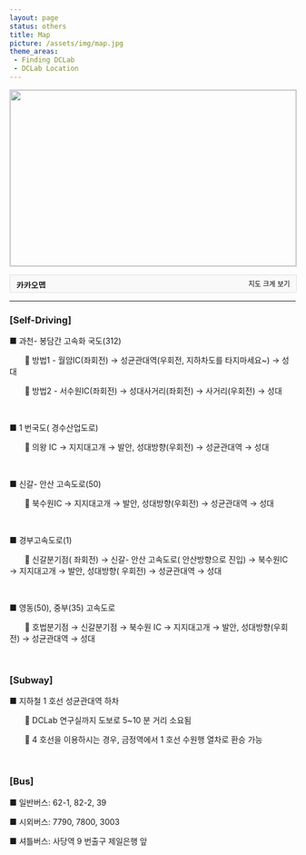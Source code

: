 ```yaml
---
layout: page
status: others
title: Map
picture: /assets/img/map.jpg
theme_areas:
 - Finding DCLab
 - DCLab Location
---
```


<a href="https://map.kakao.com/?urlX=495191&urlY=1054336&urlLevel=2&map_type=TYPE_MAP&map_hybrid=false" target="_blank"><img width="504" height="310" src="https://map2.daum.net/map/mapservice?FORMAT=PNG&SCALE=1.25&MX=495191&MY=1054336&S=0&IW=504&IH=310&LANG=0&COORDSTM=WCONGNAMUL&logo=kakao_logo" style="border:1px solid #ccc"></a><div class="hide" style="overflow:hidden;padding:7px 11px;border:1px solid #dfdfdf;border-color:rgba(0,0,0,.1);border-radius:0 0 2px 2px;background-color:#f9f9f9;width:482px;"><strong style="float: left;"><img src="//t1.daumcdn.net/localimg/localimages/07/2018/pc/common/logo_kakaomap.png" width="72" height="16" alt="카카오맵"></strong><div style="float: right;position:relative"><a style="font-size:12px;text-decoration:none;float:left;height:15px;padding-top:1px;line-height:15px;color:#000" target="_blank" href="https://map.kakao.com/?urlX=495191&urlY=1054336&urlLevel=2&map_type=TYPE_MAP&map_hybrid=false">지도 크게 보기</a></div></div>

<hr>

<p><b><h3>[Self-Driving]</h3> </b></p>
<p> ■ 과천- 봉담간 고속화 국도(312)  </p>
<p  style='text-indent:20.0pt'>&#61557;   방법1 -  월암IC(좌회전) →  성균관대역(우회전,  지하차도를 타지마세요~) →  성대 </p>
<p  style='text-indent:20.0pt'>&#61557;   방법2 -  서수원IC(좌회전) →  성대사거리(좌회전) →  사거리(우회전) →  성대 </p>
<p>&nbsp; </p>

<p> ■ 1 번국도( 경수산업도로)  </p>
<p  style='text-indent:20.0pt'>&#61557;   의왕 IC →  지지대고개 →  발안,  성대방향(우회전) →  성균관대역 →  성대 </p>
<p>&nbsp; </p>

<p> ■ 신갈- 안산 고속도로(50)  </p>
<p  style='text-indent:20.0pt'>&#61557;   북수원IC →  지지대고개 →  발안,  성대방향(우회전) →  성균관대역 →  성대 </p>
<p>&nbsp; </p>

<p> ■ 경부고속도로(1)  </p>
<p  style='text-indent:20.0pt'>&#61557;   신갈분기점( 좌회전) →  신갈- 안산 고속도로( 안산방향으로 진입) →  북수원IC →  지지대고개 →  발안,  성대방향( 우회전) →  성균관대역 →  성대 </p>
<p>&nbsp; </p>

<p> ■ 영동(50),  중부(35)  고속도로 </p>
<p  style='text-indent:20.0pt'>&#61557;   호법분기점 →  신갈분기점 →  북수원 IC →  지지대고개 →  발안,  성대방향(우회전) →  성균관대역 →  성대 </p>
<p>&nbsp; </p>

<p><b><h3>[Subway]</h3> </b></p>
<p> ■ 지하철 1 호선 성균관대역 하차 </p>
<p  style='text-indent:20.0pt'>&#61557; DCLab 연구실까지 도보로 5~10 분 거리 소요됨 </p>
<p  style='text-indent:20.0pt'>&#61557; 4  호선을 이용하시는 경우,  금정역에서 1 호선 수원행 열차로 환승 가능 </p>

<p>&nbsp; </p>
<p><b><h3>[Bus]</h3> </b></p>
<p> ■ 일반버스: 62-1, 82-2, 39  </p>
<p> ■ 시외버스: 7790, 7800, 3003  </p>
<p> ■ 셔틀버스: 사당역 9 번출구 제일은행 앞 </p>


